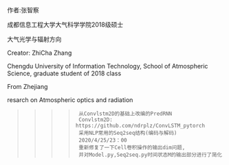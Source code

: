 作者:张智察

成都信息工程大学大气科学学院2018级硕士

大气光学与辐射方向

Creator: ZhiCha Zhang    

Chengdu University of Information Technology, School of Atmospheric Science, graduate student of 2018 class

From Zhejiang

resarch on Atmospheric optics and radiation

 >>>>
 >>>>
 >>>>      从Convlstm2D的基础上改编的PredRNN
 >>>>      Convlstm2D: https://github.com/ndrplz/ConvLSTM_pytorch 
 >>>>      采用NLP常用的Seq2seq结构(编码与解码)
 >>>>      2020/4/25/23：00
 >>>>      重新修复了一下Cell卷积操作的输出dim问题,
 >>>>      并对Model.py,Seq2seq.py时间状态M的输出部分进行了简化
